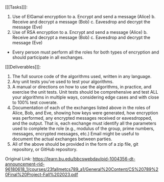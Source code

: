 [[[Tasks]]]:
1. Use of ElGamal encryption to
    a. Encrypt and send a message (Alice)
    b. Receive and decrypt a message (Bob)
    c. Eavesdrop and decrypt the message (Eve)
2. Use of RSA encryption to
    a. Encrypt and send a message (Alice)
    b. Receive and decrypt a message (Bob)
    c. Eavesdrop and decrypt the message (Eve)
- Every person must perform all the roles for both types of encryption and should participate in all exchanges. 

[[[Deliverables]]]:
1. The full source code of the algorithms used, written in any language.
2. Any unit tests you’ve used to test your algorithms.
3. A manual or directions on how to use the algorithms, in practice, and exercise the unit tests. Unit tests should be comprehensive and test ALL your algorithms in multiple ways, considering edge cases and with close to 100% test coverate.
4. Documentation of each of the exchanges listed above in the roles of Alice, Bob, and Eve, showing how keys were generated, how encryption was performed, any encrypted messages received or eavesdropped, and the output. That is, each exchange must identify all the parameters used to complete the role (e.g., modulus of the group, prime numbers, messages, encrypted messages, etc.) Email might be useful to document the actual exchanges between parties.
5. All of the above should be provided in the form of a zip file, git repository, or GitHub repository.

Original Link: https://learn.bu.edu/bbcswebdav/pid-1004356-dt-announcement-rid-96180618_1/courses/23fallmetcs789_a1/General%20Content/CS%20789%20Final%20Project-Fall%202023.pdf
